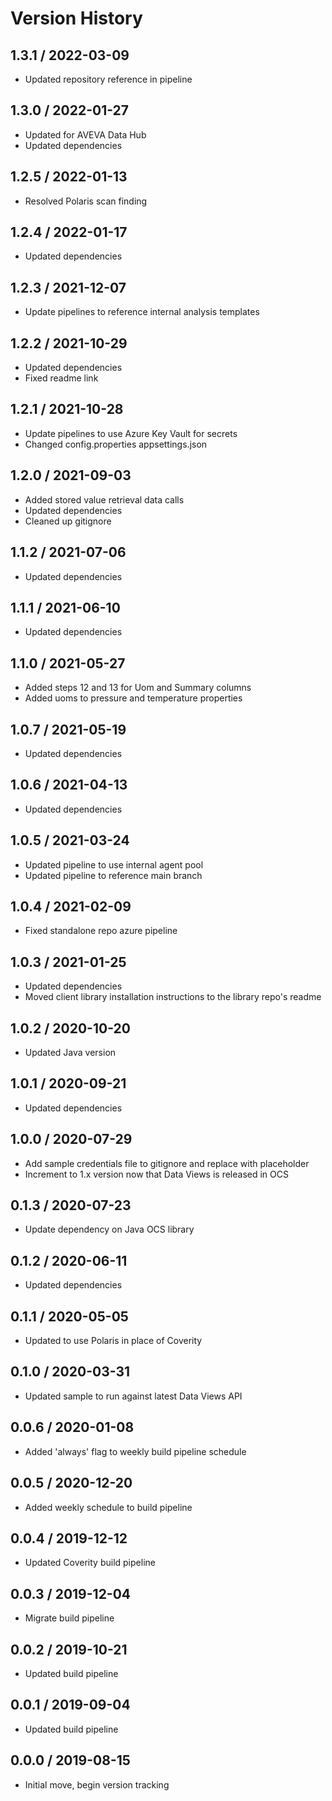 # Version History

## 1.3.1 / 2022-03-09

- Updated repository reference in pipeline

## 1.3.0 / 2022-01-27

- Updated for AVEVA Data Hub
- Updated dependencies

## 1.2.5 / 2022-01-13

- Resolved Polaris scan finding

## 1.2.4 / 2022-01-17

- Updated dependencies

## 1.2.3 / 2021-12-07

- Update pipelines to reference internal analysis templates

## 1.2.2 / 2021-10-29

- Updated dependencies
- Fixed readme link

## 1.2.1 / 2021-10-28

- Update pipelines to use Azure Key Vault for secrets
- Changed config.properties appsettings.json

## 1.2.0 / 2021-09-03

- Added stored value retrieval data calls
- Updated dependencies
- Cleaned up gitignore

## 1.1.2 / 2021-07-06

- Updated dependencies

## 1.1.1 / 2021-06-10

- Updated dependencies

## 1.1.0 / 2021-05-27

- Added steps 12 and 13 for Uom and Summary columns
- Added uoms to pressure and temperature properties

## 1.0.7 / 2021-05-19

- Updated dependencies

## 1.0.6 / 2021-04-13

- Updated dependencies

## 1.0.5 / 2021-03-24

- Updated pipeline to use internal agent pool
- Updated pipeline to reference main branch

## 1.0.4 / 2021-02-09

- Fixed standalone repo azure pipeline

## 1.0.3 / 2021-01-25

- Updated dependencies
- Moved client library installation instructions to the library repo's readme

## 1.0.2 / 2020-10-20

- Updated Java version

## 1.0.1 / 2020-09-21

- Updated dependencies

## 1.0.0 / 2020-07-29

- Add sample credentials file to gitignore and replace with placeholder
- Increment to 1.x version now that Data Views is released in OCS

## 0.1.3 / 2020-07-23

- Update dependency on Java OCS library

## 0.1.2 / 2020-06-11

- Updated dependencies

## 0.1.1 / 2020-05-05

- Updated to use Polaris in place of Coverity

## 0.1.0 / 2020-03-31

- Updated sample to run against latest Data Views API

## 0.0.6 / 2020-01-08

- Added 'always' flag to weekly build pipeline schedule

## 0.0.5 / 2020-12-20

- Added weekly schedule to build pipeline

## 0.0.4 / 2019-12-12

- Updated Coverity build pipeline

## 0.0.3 / 2019-12-04

- Migrate build pipeline

## 0.0.2 / 2019-10-21

- Updated build pipeline

## 0.0.1 / 2019-09-04

- Updated build pipeline

## 0.0.0 / 2019-08-15

- Initial move, begin version tracking
